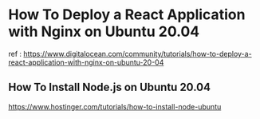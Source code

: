 #   How To Deploy a React Application with Nginx on Ubuntu 20.04

ref : https://www.digitalocean.com/community/tutorials/how-to-deploy-a-react-application-with-nginx-on-ubuntu-20-04


## How To Install Node.js on Ubuntu 20.04
https://www.hostinger.com/tutorials/how-to-install-node-ubuntu